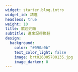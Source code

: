 ```yaml
---
widget: starter.blog.intro
widget_id: 請進
headless: true
weight: 10
title: 歡迎光臨
subtitle: 進來記得換鞋
design:
  background:
    color: "#090a0b"
    text_color_light: false
    image: brt026005700135.jpg
    image_darken: 0
---
```

